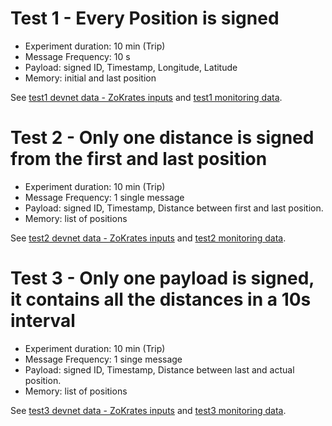 # Test 1 - Every Position is signed

* Experiment duration: 10 min​ ​(Trip)
* Message Frequency: 10 s​
* Payload: signed ID, Timestamp, Longitude, Latitude​
* Memory: initial and last position ​

See [test1 devnet data - ZoKrates inputs](test1_devnet.txt) and [test1 monitoring data](test1_monitoring.txt).


# Test 2 - Only one distance is signed from the first and last position

* Experiment duration: 10 min​ ​(Trip)
* Message Frequency: 1 single message​
* Payload: signed ID, Timestamp, Distance between first and last position.​
* Memory: list of positions

See [test2 devnet data - ZoKrates inputs](test2_devnet.txt) and [test2 monitoring data](test2_monitoring.txt).

# Test 3 - Only one payload is signed, it contains all the distances in a 10s interval

* Experiment duration: 10 min ​(Trip)
* Message Frequency: 1 singe message​
* Payload: signed ID, Timestamp, Distance between last and actual position.​
* Memory: list of positions

See [test3 devnet data - ZoKrates inputs](test3_devnet.txt) and [test3 monitoring data](test3_monitoring.txt).